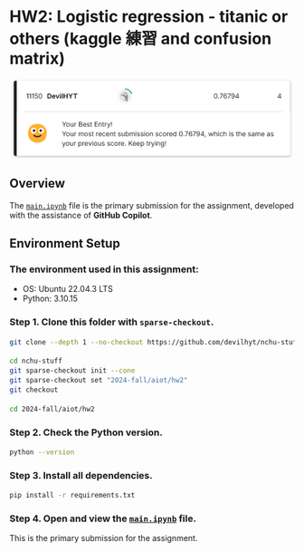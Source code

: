 # HW2: Logistic regression - titanic or others (kaggle 練習 and confusion matrix)

![score](image/score.png)

## Overview


The [`main.ipynb`](main.ipynb) file is the primary submission for the assignment, developed with the assistance of **GitHub Copilot**.


## Environment Setup

### The environment used in this assignment:
  - OS: Ubuntu 22.04.3 LTS
  - Python: 3.10.15

### Step 1. Clone this folder with `sparse-checkout`.
  ```bash
  git clone --depth 1 --no-checkout https://github.com/devilhyt/nchu-stuff.git

  cd nchu-stuff
  git sparse-checkout init --cone
  git sparse-checkout set "2024-fall/aiot/hw2"
  git checkout
  
  cd 2024-fall/aiot/hw2
  ```

### Step 2. Check the Python version.
  ```bash
  python --version
  ```
### Step 3. Install all dependencies.
  ```bash
  pip install -r requirements.txt
  ```
### Step 4. Open and view the [`main.ipynb`](main.ipynb) file.
  This is the primary submission for the assignment.
